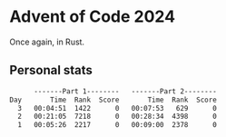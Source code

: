 # Advent of Code 2024

Once again, in Rust.

## Personal stats

```txt
      -------Part 1--------   -------Part 2--------
Day       Time  Rank  Score       Time  Rank  Score
  3   00:04:51  1422      0   00:07:53   629      0
  2   00:21:05  7218      0   00:28:34  4398      0
  1   00:05:26  2217      0   00:09:00  2378      0
```
